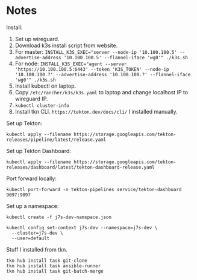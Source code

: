 # Notes

Install:

1. Set up wireguard.
2. Download k3s install script from website.
3. For master:
   `INSTALL_K3S_EXEC="server --node-ip '10.100.100.5' --advertise-address '10.100.100.5' --flannel-iface 'wg0'" ./k3s.sh`
4. For node:
   `INSTALL_K3S_EXEC="agent --server 'https://10.100.100.5:6443' --token 'K3S_TOKEN' --node-ip '10.100.100.?' --advertise-address '10.100.100.?' --flannel-iface 'wg0'" ./k3s.sh`
5. Install kubectl on laptop.
6. Copy `/etc/rancher/k3s/k3s.yaml` to laptop and change localhost IP to wireguard IP.
7. `kubectl cluster-info`
8. Install tkn CLI.
   `https://tekton.dev/docs/cli/`
   I installed manually.

Set up Tekton:
```
kubectl apply --filename https://storage.googleapis.com/tekton-releases/pipeline/latest/release.yaml
```
Set up Tekton Dashboard:
```
kubectl apply --filename https://storage.googleapis.com/tekton-releases/dashboard/latest/tekton-dashboard-release.yaml
```
Port forward locally:
```
kubectl port-forward -n tekton-pipelines service/tekton-dashboard 9097:9097
```

Set up a namespace:
```
kubectl create -f j7s-dev-namspace.json
```
```
kubectl config set-context j7s-dev --namespace=j7s-dev \
  --cluster=j7s-dev \
  --user=default
```

Stuff I installed from tkn.
```
tkn hub install task git-clone
tkn hub install task ansible-runner
tkn hub install task git-batch-merge
```


